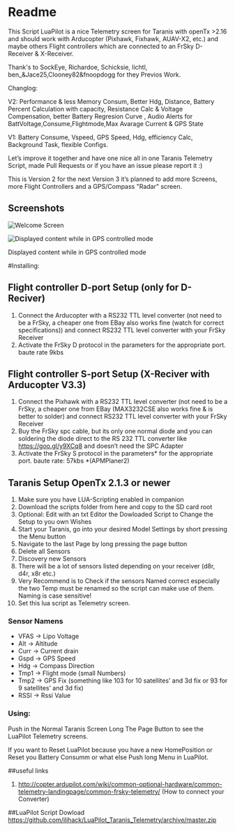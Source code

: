 # Readme
This Script LuaPilot is a nice Telemetry screen for Taranis with openTx >2.16 and should work with Arducopter (Pixhawk, Fixhawk, AUAV-X2, etc.) and maybe others Flight controllers which are connected to an FrSky D-Receiver & X-Receiver.

Thank's to SockEye, Richardoe, Schicksie, lichtl, ben_&Jace25,Clooney82&fnoopdogg for they Previos Work.


Changlog:

V2:
Performance & less Memory Consum, Better Hdg, Distance, Battery Percent Calculation with capacity, Resistance Calc & Voltage Compensation, better Battery Regresion Curve , Audio Alerts for BattVoltage,Consume,Flightmode,Max Avarage Current & GPS State

V1:
Battery Consume, Vspeed, GPS Speed, Hdg, efficiency Calc, Background Task, flexible Configs. 

Let’s improve it together and have one nice all in one Taranis Telemetry Script, made Pull Requests or if you have an issue please report it :)

This is Version 2 for the next Version 3 it’s planned to add more Screens, more Flight Controllers and a GPS/Compass "Radar" screen. 

## Screenshots

![Welcome Screen](https://raw.githubusercontent.com/ilihack/LuaPilot_Taranis_Telemetry/master/LuaPilot.Logo.jpg)


![Displayed content while in GPS controlled mode](https://raw.githubusercontent.com/ilihack/LuaPilot_Taranis_Telemetry/master/LuaPilot.jpg)

Displayed content while in GPS controlled mode

#Installing:
## Flight controller D-port Setup (only for D-Reciver)
1. Connect the Arducopter with a RS232 TTL level converter (not need to be a FrSky, a cheaper one from EBay also works fine (watch for correct specifications)) and connect RS232 TTL level converter with your FrSky Receiver
2. Activate the FrSky D protocol in the parameters for the appropriate port. baute rate 9kbs

## Flight controller S-port Setup (X-Reciver with Arducopter V3.3)
1. Connect the Pixhawk with a RS232 TTL level converter (not need to be a FrSky, a cheaper one from EBay (MAX3232CSE also works fine & is better to solder) and connect RS232 TTL level converter with your FrSky Receiver
2. Buy the FrSky spc cable, but its only one normal diode and you can soldering the diode direct to the RS 232 TTL converter like https://goo.gl/y9XCq8 and doesn’t need the SPC Adapter
3. Activate the FrSky S protocol in the parameters* for the appropriate port. baute rate: 57kbs *(APMPlaner2)



## Taranis Setup OpenTx 2.1.3 or newer
1. Make sure you have LUA-Scripting enabled in companion
2. Download the scripts folder from here and copy to the SD card root
3. Optional: Edit with an txt Editor the Dowloaded Script to Change the Setup to you own Wishes
3. Start your Taranis, go into your desired Model Settings by short pressing the Menu button
4. Navigate to the last Page by long pressing the page button
5. Delete all Sensors
6. Discovery new Sensors
7. There will be a lot of sensors listed depending on your receiver (d8r, d4r, x8r etc.)
8. Very Recommend is to Check if the sensors Named correct especially the two Temp must be renamed so the script can make use of them. Naming is case sensitive! 
9. Set this lua script as Telemetry screen.

### Sensor Namens
* VFAS -> Lipo Voltage
* Alt -> Altitude
* Curr -> Current drain
* Gspd -> GPS Speed
* Hdg -> Compass Direction
* Tmp1 -> Flight mode (small Numbers)
* Tmp2 -> GPS Fix (something like 103 for 10 satellites’ and 3d fix or 93 for 9 satellites’ and 3d fix)
* RSSI -> Rssi Value


### Using:

Push in the Normal Taranis Screen Long The Page Button to see the LuaPilot Telemetry screens.

If you want to Reset LuaPilot because you have a new HomePosition or Reset you Battery Consumm or what else Push long Menu in LuaPilot.

##useful links
1. http://copter.ardupilot.com/wiki/common-optional-hardware/common-telemetry-landingpage/common-frsky-telemetry/ (How to connect your Converter)

##LuaPilot Script Dowload
https://github.com/ilihack/LuaPilot_Taranis_Telemetry/archive/master.zip
